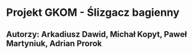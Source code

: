 # Projekt GKOM - Ślizgacz bagienny
## Autorzy: Arkadiusz Dawid, Michał Kopyt, Paweł Martyniuk, Adrian Prorok